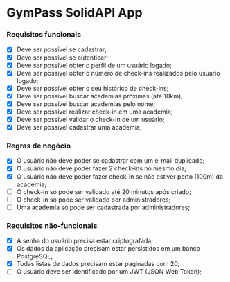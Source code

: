# GymPass SolidAPI App

### Requisitos funcionais

- [x] Deve ser possível se cadastrar;
- [x] Deve ser possível se autenticar;
- [x] Deve ser possível obter o perfil de um usuário logado;
- [x] Deve ser possível obter o número de check-ins realizados pelo usuário logado;
- [x] Deve ser possível obter o seu histórico de check-ins;
- [x] Deve ser possível buscar academias próximas (até 10km);
- [x] Deve ser possível buscar academias pelo nome;
- [x] Deve ser possível realizar check-in em uma academia;
- [x] Deve ser possível validar o check-in de um usuário;
- [x] Deve ser possível cadastrar uma academia;

### Regras de negócio

- [x] O usuário não deve poder se cadastrar com um e-mail duplicado;
- [x] O usuário não deve poder fazer 2 check-ins no mesmo dia;
- [x] O usuário não deve poder fazer check-in se não estiver perto (100m) da academia;
- [ ] O check-in só pode ser validado até 20 minutos após criado;
- [ ] O check-in só pode ser validado por administradores;
- [ ] Uma academia só pode ser cadastrada por administradores;

### Requisitos não-funcionais

- [x] A senha do usuário precisa estar criptografada;
- [x] Os dados da aplicação precisam estar persistidos em um banco PostgreSQL;
- [x] Todas listas de dados precisam estar paginadas com 20;
- [ ] O usuário deve ser identificado por um JWT (JSON Web Token);
